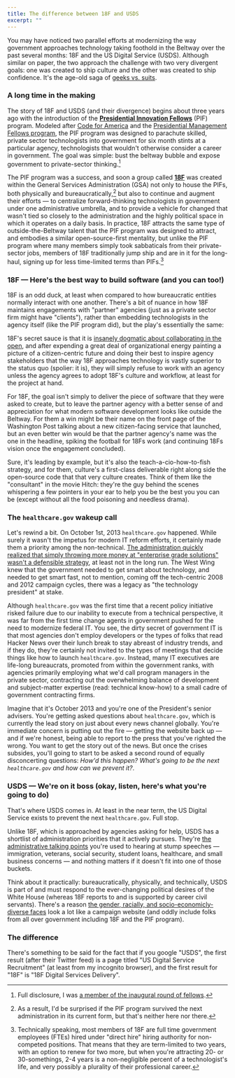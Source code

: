 ```yaml
---
title: The difference between 18F and USDS
excerpt: ""
---
```


You may have noticed two parallel efforts at modernizing the way government approaches technology taking foothold in the Beltway over the past several months: 18F and the US Digital Service (USDS). Although similar on paper, the two approach the challenge with two very divergent goals: one was created to ship culture and the other was created to ship confidence. It's the age-old saga of [geeks vs. suits](http://ben.balter.com/2014/12/18/geeks-and-suits/).

### A long time in the making

The story of 18F and USDS (and their divergence) begins about three years ago with the introduction of the [**Presidential Innovation Fellows**](http://presidentialinnovation.org) (PIF) program. Modeled after [Code for America](http://codeforamerica.org) and the [Presidential Management Fellows program](http://pmf.gov), the PIF program was designed to parachute skilled, private sector technologists into government for six month stints at a particular agency, technologists that wouldn't otherwise consider a career in government. The goal was simple: bust the beltway bubble and expose government to private-sector thinking.[^disclosure]

The PIF program was a success, and soon a group called **[18F](https://18f.gsa.gov)** was created within the General Services Administration (GSA) not only to house the PIFs, both physically and bureaucratically,[^eol] but also to continue and augment their efforts — to centralize forward-thinking technologists in government under one administrative umbrella, and to provide a vehicle for changed that wasn't tied so closely to the administration and the highly political space in which it operates on a daily basis. In practice, 18F attracts the same type of outside-the-Beltway talent that the PIF program was designed to attract, and embodies a similar open-source-first mentality, but unlike the PIF program where many members simply took sabbaticals from their private-sector jobs, members of 18F traditionally jump ship and are in it for the long-haul, signing up for less time-limited terms than PIFs.[^hiring-authority]

### 18F — Here's the best way to build software (and you can too!)

18F is an odd duck, at least when compared to how bureaucratic entities normally interact with one another. There's a bit of nuance in how 18F maintains engagements with "partner" agencies (just as a private sector firm might have "clients"), rather than embedding technologists in the agency itself (like the PIF program did), but the play's essentially the same:

18F's secret sauce is that it is [insanely dogmatic about collaborating in the open](https://github.com/18F/open-source-policy), and after expending a great deal of organizational energy painting a picture of a citizen-centric future and doing their best to inspire agency stakeholders that the way 18F approaches technology is vastly superior to the status quo (spolier: it is), they will simply refuse to work with an agency unless the agency agrees to adopt 18F's culture and workflow, at least for the project at hand.

For 18F, the goal isn't simply to deliver the piece of software that they were asked to create, but to leave the partner agency with a better sense of and appreciation for what modern software development looks like outside the Beltway. For them a win might be their name on the front page of the Washington Post talking about a new citizen-facing service that launched, but an even better win would be that the partner agency's name was the one in the headline, spiking the football for 18Fs work (and continuing 18Fs vision once the engagement concluded).

Sure, it's leading by example, but it's also the teach-a-cio-how-to-fish strategy, and for them, culture's a first-class deliverable right along side the open-source code that that very culture creates. Think of them like the "consultant" in the movie Hitch: they're the guy behind the scenes whispering a few pointers in your ear to help you be the best you you can be (except without all the food poisoning and needless drama).

### The `healthcare.gov` wakeup call

Let's rewind a bit. On October 1st, 2013 `healthcare.gov` happened. While surely it wasn't the impetus for modern IT reform efforts, it certainly made them a priority among the non-technical. [The administration quickly realized that simply throwing more money at "enterprise grade solutions" wasn't a defensible strategy](http://ben.balter.com/2014/12/18/geeks-and-suits/#the-age-of-the-geek), at least not in the long run. The West Wing knew that the government needed to get smart about technology, and needed to get smart fast, not to mention, coming off the tech-centric 2008 and 2012 campaign cycles, there was a legacy as "the technology president" at stake.

Although `healthcare.gov` was the first time that a recent policy initiative risked failure due to our inability to execute from a technical perspective, it was far from the first time change agents in government pushed for the need to modernize federal IT. You see, the dirty secret of government IT is that most agencies don't employ developers or the types of folks that read Hacker News over their lunch break to stay abreast of industry trends, and if they do, they're certainly not invited to the types of meetings that decide things like how to launch `healthcare.gov`. Instead, many IT executives are life-long bureaucrats, promoted from within the government ranks, with agencies primarily employing what we'd call program managers in the private sector, contracting out the overwhelming balance of development and subject-matter expertise (read: technical know-how) to a small cadre of government contracting firms.

Imagine that it's October 2013 and you're one of the President's senior advisers. You're getting asked questions about `healthcare.gov`, which is currently the lead story on just about every news channel globally. You're immediate concern is putting out the fire — getting the website back up — and if we're honest, being able to report to the press that you've righted the wrong. You want to get the story out of the news. But once the crises subsides, you'll going to start to be asked a second round of equally disconcerting questions: *How'd this happen? What's going to be the next `healthcare.gov` and how can we prevent it?*.

### USDS — We're on it boss (okay, listen, here's what you're going to do)

That's where USDS comes in. At least in the near term, the US Digital Service exists to prevent the next `healthcare.gov`. Full stop.

Unlike 18F, which is approached by agencies asking for help, USDS has a shortlist of administration priorities that it actively pursues. They're [the administrative talking points](https://medium.com/@USDigitalService/an-improbable-public-interest-start-up-6f9a54712411) you're used to hearing at stump speeches — immigration, veterans, social security, student loans, healthcare, and small business concerns — and nothing matters if it doesn't fit into one of those buckets.

Think about it practically: bureaucratically, physically, and technically, USDS is part of and must respond to the ever-changing political desires of the White House (whereas 18F reports to and is supported by career civil servants). There's a reason [the gender, racially, and socio-economicly-diverse faces](https://www.whitehouse.gov/digital/united-states-digital-service#section-the-people) look a lot like a campaign website (and oddly include folks from all over government including 18F and the PIF program).



### The difference

There's something to be said for the fact that if you google "USDS", the first result (after their Twitter feed) is a page titled "US Digital Service Recruitment" (at least from my incognito browser), and the first result for "18F" is "18F Digital Services Delivery".

[^disclosure]: Full disclosure, I was [a member of the inaugural round of fellows](http://ben.balter.com/2013/09/30/ten-things-you-learn-as-a-presidential-innovation-fellow/).

[^eol]: As a result, I'd be surprised if the PIF program survived the next administration in its current form, but that's neither here nor there.

[^hiring-authority]: Technically speaking, most members of 18F are full time government employees (FTEs) hired under "direct hire" hiring authority for non-competed positions. That means that they are term-limited to two years, with an option to renew for two more, but when you're attracting 20- or 30-somethings, 2-4 years is a non-negligible percent of a technologist's life, and very possibly a plurality of their professional career.
